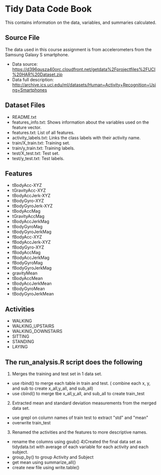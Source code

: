 # Tidy Data Code Book

This contains information on the data, variables, and summaries calculated.

## Source File

The data used in this course assignment is from accelerometers from the Samsung Galaxy S smartphone.

* Data source: https://d396qusza40orc.cloudfront.net/getdata%2Fprojectfiles%2FUCI%20HAR%20Dataset.zip
* Data full description: http://archive.ics.uci.edu/ml/datasets/Human+Activity+Recognition+Using+Smartphones

## Dataset Files
* README.txt
* features_info.txt: Shows information about the variables used on the feature vector.
* features.txt: List of all features.
* activity_labels.txt: Links the class labels with their activity name.
* train/X_train.txt: Training set.
* train/y_train.txt: Training labels.
* test/X_test.txt: Test set.
* test/y_test.txt: Test labels.

## Features
* tBodyAcc-XYZ
* tGravityAcc-XYZ
* tBodyAccJerk-XYZ
* tBodyGyro-XYZ
* tBodyGyroJerk-XYZ
* tBodyAccMag
* tGravityAccMag
* tBodyAccJerkMag
* tBodyGyroMag
* tBodyGyroJerkMag
* fBodyAcc-XYZ
* fBodyAccJerk-XYZ
* fBodyGyro-XYZ
* fBodyAccMag
* fBodyAccJerkMag
* fBodyGyroMag
* fBodyGyroJerkMag
* gravityMean
* tBodyAccMean
* tBodyAccJerkMean
* tBodyGyroMean
* tBodyGyroJerkMean

## Activities
* WALKING
* WALKING_UPSTAIRS
* WALKING_DOWNSTAIRS
* SITTING
* STANDING
* LAYING

## The run_analysis.R script does the following

1) Merges the training and test set in 1 data set. <br/>
* use rbind() to merge each table in train and test. ( combine each x, y, and sub to create x_all,y_all, and sub_all)
* use cbind() to merge tbe  x_all,y_all, and sub_all to create train_test
2) Extracted mean and standard deviation measurements from the merged data set.<br/>
* use grepl on column names of train test to extract "std" and "mean"
* overwrite train_test
3) Renamed the activities and the features to more descriptive names.<br/>
* rename the columns using gsub()
4)Created the final data set as tidydata.txt with average of each variable for each activity and each subject.<br/>
* group_by() to group Activity and Subject
* get mean using summarize_all()
* create new file using write.table()
